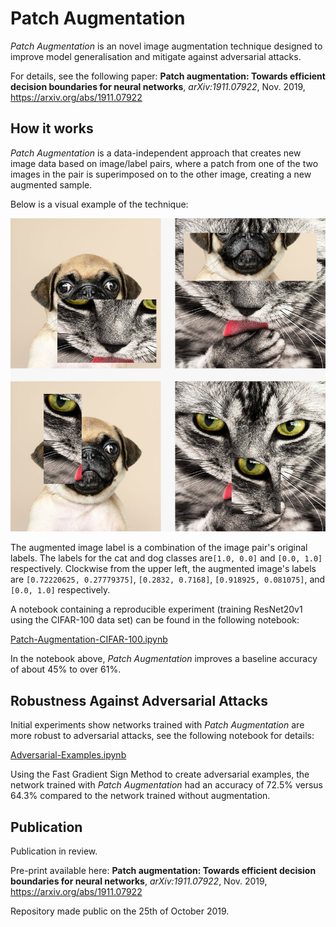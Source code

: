 # Patch Augmentation
*Patch Augmentation* is an novel image augmentation technique designed to improve model generalisation and mitigate against adversarial attacks.

For details, see the following paper: **Patch augmentation: Towards efficient decision boundaries for neural networks**, *arXiv:1911.07922*, Nov. 2019, <https://arxiv.org/abs/1911.07922>

## How it works

*Patch Augmentation* is a data-independent approach that creates new image data based on image/label pairs, where a patch from one of the two images in the pair is superimposed on to the other image, creating a new augmented sample. 

Below is a visual example of the technique:

![examples-random-patches-cropped.jpg](./DemoImages/examples-random-patches-cropped.jpg)

The augmented image label is a combination of the image pair's original labels. The labels for the cat and dog classes are`[1.0, 0.0]` and `[0.0, 1.0]` respectively. Clockwise from the upper left, the augmented image's labels are `[0.72220625, 0.27779375]`, `[0.2832, 0.7168]`, `[0.918925, 0.081075]`, and `[0.0, 1.0]` respectively.

A notebook containing a reproducible experiment (training ResNet20v1 using the CIFAR-100 data set) can be found in the following notebook:

[Patch-Augmentation-CIFAR-100.ipynb](Patch-Augmentation-CIFAR-100.ipynb)

In the notebook above, *Patch Augmentation* improves a baseline accuracy of about 45% to over 61%.

## Robustness Against Adversarial Attacks

Initial experiments show networks trained with *Patch Augmentation* are more robust to adversarial attacks, see the following notebook for details:

[Adversarial-Examples.ipynb](Adversarial-Examples.ipynb)

Using the Fast Gradient Sign Method to create adversarial examples, the network trained with *Patch Augmentation* had an accuracy of 72.5% versus 64.3% compared to the network trained without augmentation.

## Publication
Publication in review.

Pre-print available here: **Patch augmentation: Towards efficient decision boundaries for neural networks**, *arXiv:1911.07922*, Nov. 2019, <https://arxiv.org/abs/1911.07922>

Repository made public on the 25th of October 2019.
